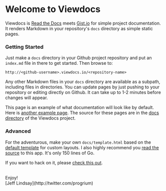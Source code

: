 # Welcome to Viewdocs

Viewdocs is [Read the Docs](https://readthedocs.org/) meets [Gist.io](http://gist.io/) for simple project documentation. It renders Markdown in your repository's `docs` directory as simple static pages.

### Getting Started

Just make a `docs` directory in your Github project repository and put an `index.md` file in there to get started. Then browse to:

	http://<github-username>.viewdocs.io/<repository-name>

Any other Markdown files in your `docs` directory are available as a subpath, including files in directories. You can update pages by just pushing to your repository or editing directly on Github. It can take up to 1-2 minutes before changes will appear.

This page is an example of what documentation will look like by default. Here is [another example page](/viewdocs/example). The source for these pages are in the [docs directory](https://github.com/progrium/viewdocs/tree/master/docs) of the Viewdocs project.

### Advanced

For the adventurous, make your own `docs/template.html` based on the [default template](https://github.com/progrium/viewdocs/blob/master/docs/template.html) for custom layouts. I also highly recommend you [read the source](https://github.com/progrium/viewdocs/blob/master/viewdocs.go) to this app. It's only 150 lines of Go.

If you want to hack on it, please [check this out](/viewdocs/development).

<br />
Enjoy!<br />
[Jeff Lindsay](http://twitter.com/progrium)
